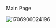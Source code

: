 Main Page

![1706906024196](https://github.com/zlc1254130852/AI_Assistant_Springboot/assets/118621914/8fed2517-df37-43d9-acdf-20f3f97360ec)
